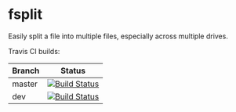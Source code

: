 # fsplit

Easily split a file into multiple files, especially across multiple drives.

Travis CI builds:

|Branch | Status |
|-------|--------|
|master | [![Build Status](https://travis-ci.org/VectorCell/fsplit.svg?branch=master)](https://travis-ci.org/VectorCell/fsplit?branch=master) |
|dev    | [![Build Status](https://travis-ci.org/VectorCell/fsplit.svg?branch=dev)](https://travis-ci.org/VectorCell/fsplit?branch=dev) |
